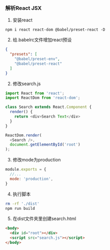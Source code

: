 ### 解析React JSX

1. 安装react
```
npm i react react-dom @babel/preset-react -D
```

2. 给.babelrc文件增加react预设
```json
{
  "presets": [
    "@babel/preset-env",
    "@babel/preset-react"
  ]
}
```

2. 修改search.js
```js
import React from 'react';
import ReactDom from 'react-dom';

class Search extends React.Component {
  render() {
    return <div>Search Text</div>
  }
}

ReactDom.render(
  <Search />,
  document.getElementById('root')
);
```

3. 修改mode为production
```js
module.exports = {
  //...
  mode: 'production',
}
```

4. 执行脚本
```sh
rm -rf './dist'
npm run build
```

5. 在dist文件夹里创建search.html
```html
<body>
  <div id="root"></div>
  <script src="search.js"></script>
</body>
```